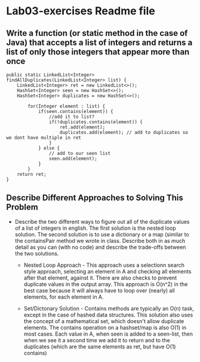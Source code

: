 # Lab03-exercises Readme file

## Write a function (or static method in the case of Java) that accepts a list of integers and returns a list of only those integers that appear more than once

    public static LinkedList<Integer> findAllDuplicates(LinkedList<Integer> list) {
        LinkedList<Integer> ret = new LinkedList<>();
        HashSet<Integer> seen = new HashSet<>();
        HashSet<Integer> duplicates = new HashSet<>();

            for(Integer element : list) {
                if(seen.contains(element)) {
                    //add it to list?
                    if(!duplicates.contains(element)) {
                        ret.add(element);
                        duplicates.add(element); // add to duplicates so we dont have multiple in ret
                    }
                } else {
                    // add to our seen list
                    seen.add(element);
                }
            }
        return ret;
    }

## Describe Different Approaches to Solving This Problem

* Describe the two different ways to figure out all of the duplicate values of a list of integers in english. The first solution is the nested loop solution. The second solution is to use a dictionary or a map (similar to the containsPair method we wrote in class. Describe both in as much detail as you can (with no code) and describe the trade-offs between the two solutions.

  * Nested Loop Approach - This approach uses a selectionn search style approach, selecting an element in A and checking all elements after that element, against it. There are also checks to prevent duplicate values in the output array. This approach is O(n^2) in the best case because it will always have to loop over (nearly) all elements, for each element in A.

  * Set/Dictonary Solution - Contains methods are typically an O(n) task, except in the case of hashed data structures. This solution also uses the concept of a mathematical set, which doesn't allow duplicate elements. The contains operation on a hashset/map is also O(1) in most cases. Each value in A, when seen is added to a seen-list, then when we see it a second time we add it to return and to the duplicates (which are the same elements as ret, but have O(1) contains)
